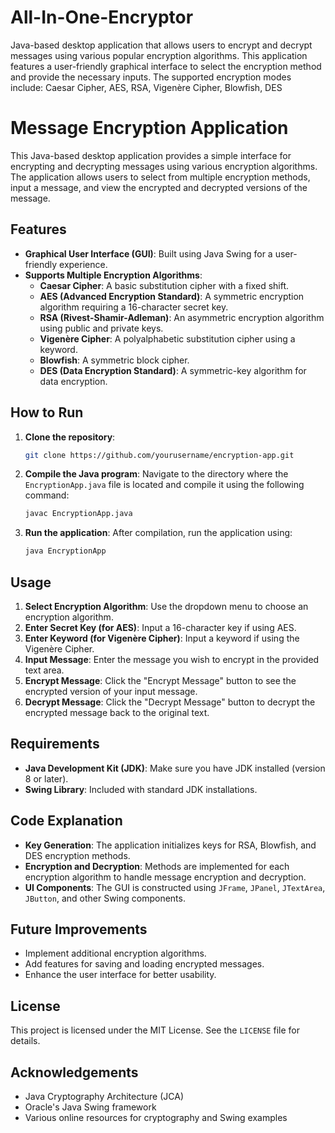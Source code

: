 # All-In-One-Encryptor
Java-based desktop application that allows users to encrypt and decrypt messages using various popular encryption algorithms. This application features a user-friendly graphical interface to select the encryption method and provide the necessary inputs. The supported encryption modes include: Caesar Cipher, AES, RSA, Vigenère Cipher, Blowfish, DES

# Message Encryption Application

This Java-based desktop application provides a simple interface for encrypting and decrypting messages using various encryption algorithms. The application allows users to select from multiple encryption methods, input a message, and view the encrypted and decrypted versions of the message.

## Features

- **Graphical User Interface (GUI)**: Built using Java Swing for a user-friendly experience.
- **Supports Multiple Encryption Algorithms**:
  - **Caesar Cipher**: A basic substitution cipher with a fixed shift.
  - **AES (Advanced Encryption Standard)**: A symmetric encryption algorithm requiring a 16-character secret key.
  - **RSA (Rivest-Shamir-Adleman)**: An asymmetric encryption algorithm using public and private keys.
  - **Vigenère Cipher**: A polyalphabetic substitution cipher using a keyword.
  - **Blowfish**: A symmetric block cipher.
  - **DES (Data Encryption Standard)**: A symmetric-key algorithm for data encryption.

## How to Run

1. **Clone the repository**:
    ```bash
    git clone https://github.com/yourusername/encryption-app.git
    ```
2. **Compile the Java program**:
    Navigate to the directory where the `EncryptionApp.java` file is located and compile it using the following command:
    ```bash
    javac EncryptionApp.java
    ```

3. **Run the application**:
    After compilation, run the application using:
    ```bash
    java EncryptionApp
    ```

## Usage

1. **Select Encryption Algorithm**: Use the dropdown menu to choose an encryption algorithm.
2. **Enter Secret Key (for AES)**: Input a 16-character key if using AES.
3. **Enter Keyword (for Vigenère Cipher)**: Input a keyword if using the Vigenère Cipher.
4. **Input Message**: Enter the message you wish to encrypt in the provided text area.
5. **Encrypt Message**: Click the "Encrypt Message" button to see the encrypted version of your input message.
6. **Decrypt Message**: Click the "Decrypt Message" button to decrypt the encrypted message back to the original text.

## Requirements

- **Java Development Kit (JDK)**: Make sure you have JDK installed (version 8 or later).
- **Swing Library**: Included with standard JDK installations.

## Code Explanation

- **Key Generation**: The application initializes keys for RSA, Blowfish, and DES encryption methods.
- **Encryption and Decryption**: Methods are implemented for each encryption algorithm to handle message encryption and decryption.
- **UI Components**: The GUI is constructed using `JFrame`, `JPanel`, `JTextArea`, `JButton`, and other Swing components.

## Future Improvements

- Implement additional encryption algorithms.
- Add features for saving and loading encrypted messages.
- Enhance the user interface for better usability.

## License

This project is licensed under the MIT License. See the `LICENSE` file for details.

## Acknowledgements

- Java Cryptography Architecture (JCA)
- Oracle's Java Swing framework
- Various online resources for cryptography and Swing examples

